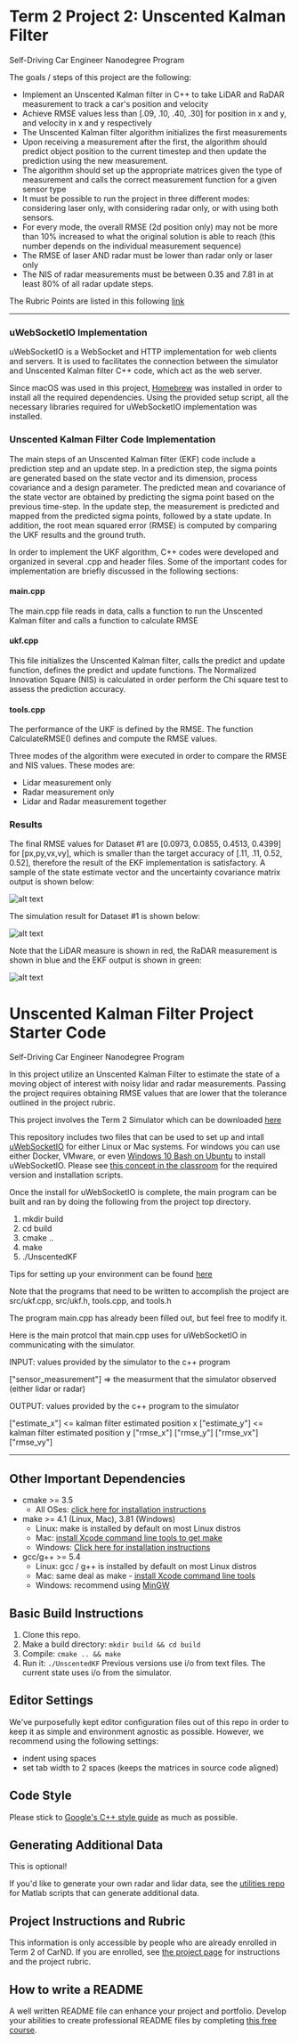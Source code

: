 # **Term 2 Project 2: Unscented Kalman Filter**
Self-Driving Car Engineer Nanodegree Program

The goals / steps of this project are the following:

* Implement an Unscented Kalman filter in C++ to take LiDAR and RaDAR measurement to track a car's position and velocity
* Achieve RMSE values less than [.09, .10, .40, .30] for position in x and y, and velocity in x and y respectively
* The Unscented Kalman filter algorithm initializes the first measurements
* Upon receiving a measurement after the first, the algorithm should predict object position to the current timestep and then update the prediction using the new measurement.
* The algorithm should set up the appropriate matrices given the type of measurement and calls the correct measurement function for a given sensor type
* It must be possible to run the project in three different modes: considering laser only, with considering radar only, or with using both sensors.
* For every mode, the overall RMSE (2d position only) may not be more than 10% increased to what the original solution is able to reach (this number depends on the individual measurement sequence)
* The RMSE of laser AND radar must be lower than radar only or laser only
* The NIS of radar measurements must be between 0.35 and 7.81 in at least 80% of all radar update steps.

[//]: # (Image References)

[image1]: ./images/L_Only_Overview.png "L_Only_Overview"
[image2]: ./images/L_Only_closeup.png "L_Only_closeup"
[image3]: ./images/R_Only_Overview.png "R_Only_Overview"
[image4]: ./images/R_Only_closeup.png "R_Only_closeup"
[image5]: ./images/R_and_L_Overview.png "R_and_L_Overview"
[image6]: ./images/R_and_L_closeup.png "R_and_L_closeup"


The Rubric Points are listed in this following [link](https://review.udacity.com/#!/rubrics/783/view)   

---

### uWebSocketIO Implementation

uWebSocketIO is a WebSocket and HTTP implementation for web clients and servers.  It is used to facilitates the connection between the simulator and Unscented Kalman filter C++ code, which act as the web server.

Since macOS was used in this project, [Homebrew](http://brew.sh) was installed in order to install all the required dependencies.  Using the provided setup script, all the necessary libraries required for uWebSocketIO implementation was installed. 

### Unscented Kalman Filter Code Implementation

The main steps of an Unscented Kalman filter (EKF) code include a prediction step and an update step.  In a prediction step, the sigma points are generated based on the state vector and its dimension, process covariance and a design parameter.  The predicted mean and covariance of the state vector are obtained by predicting the sigma point based on the previous time-step.  In the update step, the measurement is predicted and mapped from the predicted sigma points, followed by a state update.  In addition, the root mean squared error (RMSE) is computed by comparing the UKF results and the ground truth.  

In order to implement the UKF algorithm, C++ codes were developed and organized in several .cpp and header files. Some of the important codes for implementation are briefly discussed in the following sections: 

#### main.cpp
The main.cpp file reads in data, calls a function to run the Unscented Kalman filter and calls a function to calculate RMSE

#### ukf.cpp
This file initializes the Unscented Kalman filter, calls the predict and update function, defines the predict and update functions. The Normalized Innovation Square (NIS) is calculated in order perform the Chi square test to assess the prediction accuracy.

#### tools.cpp
The performance of the UKF is defined by the RMSE. The function CalculateRMSE() defines and compute the RMSE values.

Three modes of the algorithm were executed in order to compare the RMSE and NIS values.  These modes are:
* Lidar measurement only
* Radar measurement only
* Lidar and Radar measurement together

### Results


The final RMSE values for Dataset #1 are [0.0973, 0.0855, 0.4513, 0.4399] for [px,py,vx,vy], which is smaller than the target accuracy of [.11, .11, 0.52, 0.52], therefore the result of the EKF implementation is satisfactory.  A sample of the state estimate vector and the uncertainty covariance matrix output is shown below:

![alt text][image2]

The simulation result for Dataset #1 is shown below:

![alt text][image3]

Note that the LiDAR measure is shown in red, the RaDAR measurement is shown in blue and the EKF output is shown in green:

![alt text][image4]




# Unscented Kalman Filter Project Starter Code
Self-Driving Car Engineer Nanodegree Program

In this project utilize an Unscented Kalman Filter to estimate the state of a moving object of interest with noisy lidar and radar measurements. Passing the project requires obtaining RMSE values that are lower that the tolerance outlined in the project rubric. 

This project involves the Term 2 Simulator which can be downloaded [here](https://github.com/udacity/self-driving-car-sim/releases)

This repository includes two files that can be used to set up and intall [uWebSocketIO](https://github.com/uWebSockets/uWebSockets) for either Linux or Mac systems. For windows you can use either Docker, VMware, or even [Windows 10 Bash on Ubuntu](https://www.howtogeek.com/249966/how-to-install-and-use-the-linux-bash-shell-on-windows-10/) to install uWebSocketIO. Please see [this concept in the classroom](https://classroom.udacity.com/nanodegrees/nd013/parts/40f38239-66b6-46ec-ae68-03afd8a601c8/modules/0949fca6-b379-42af-a919-ee50aa304e6a/lessons/f758c44c-5e40-4e01-93b5-1a82aa4e044f/concepts/16cf4a78-4fc7-49e1-8621-3450ca938b77) for the required version and installation scripts.

Once the install for uWebSocketIO is complete, the main program can be built and ran by doing the following from the project top directory.

1. mkdir build
2. cd build
3. cmake ..
4. make
5. ./UnscentedKF

Tips for setting up your environment can be found [here](https://classroom.udacity.com/nanodegrees/nd013/parts/40f38239-66b6-46ec-ae68-03afd8a601c8/modules/0949fca6-b379-42af-a919-ee50aa304e6a/lessons/f758c44c-5e40-4e01-93b5-1a82aa4e044f/concepts/23d376c7-0195-4276-bdf0-e02f1f3c665d)

Note that the programs that need to be written to accomplish the project are src/ukf.cpp, src/ukf.h, tools.cpp, and tools.h

The program main.cpp has already been filled out, but feel free to modify it.

Here is the main protcol that main.cpp uses for uWebSocketIO in communicating with the simulator.


INPUT: values provided by the simulator to the c++ program

["sensor_measurement"] => the measurment that the simulator observed (either lidar or radar)


OUTPUT: values provided by the c++ program to the simulator

["estimate_x"] <= kalman filter estimated position x
["estimate_y"] <= kalman filter estimated position y
["rmse_x"]
["rmse_y"]
["rmse_vx"]
["rmse_vy"]

---

## Other Important Dependencies
* cmake >= 3.5
  * All OSes: [click here for installation instructions](https://cmake.org/install/)
* make >= 4.1 (Linux, Mac), 3.81 (Windows)
  * Linux: make is installed by default on most Linux distros
  * Mac: [install Xcode command line tools to get make](https://developer.apple.com/xcode/features/)
  * Windows: [Click here for installation instructions](http://gnuwin32.sourceforge.net/packages/make.htm)
* gcc/g++ >= 5.4
  * Linux: gcc / g++ is installed by default on most Linux distros
  * Mac: same deal as make - [install Xcode command line tools](https://developer.apple.com/xcode/features/)
  * Windows: recommend using [MinGW](http://www.mingw.org/)

## Basic Build Instructions

1. Clone this repo.
2. Make a build directory: `mkdir build && cd build`
3. Compile: `cmake .. && make`
4. Run it: `./UnscentedKF` Previous versions use i/o from text files.  The current state uses i/o
from the simulator.

## Editor Settings

We've purposefully kept editor configuration files out of this repo in order to
keep it as simple and environment agnostic as possible. However, we recommend
using the following settings:

* indent using spaces
* set tab width to 2 spaces (keeps the matrices in source code aligned)

## Code Style

Please stick to [Google's C++ style guide](https://google.github.io/styleguide/cppguide.html) as much as possible.

## Generating Additional Data

This is optional!

If you'd like to generate your own radar and lidar data, see the
[utilities repo](https://github.com/udacity/CarND-Mercedes-SF-Utilities) for
Matlab scripts that can generate additional data.

## Project Instructions and Rubric

This information is only accessible by people who are already enrolled in Term 2
of CarND. If you are enrolled, see [the project page](https://classroom.udacity.com/nanodegrees/nd013/parts/40f38239-66b6-46ec-ae68-03afd8a601c8/modules/0949fca6-b379-42af-a919-ee50aa304e6a/lessons/c3eb3583-17b2-4d83-abf7-d852ae1b9fff/concepts/f437b8b0-f2d8-43b0-9662-72ac4e4029c1)
for instructions and the project rubric.

## How to write a README
A well written README file can enhance your project and portfolio.  Develop your abilities to create professional README files by completing [this free course](https://www.udacity.com/course/writing-readmes--ud777).

